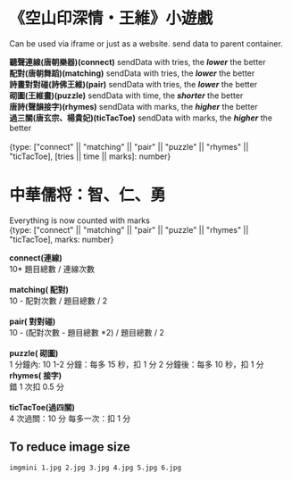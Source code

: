 # 《空山印深情・王維》小遊戲

Can be used via iframe or just as a website. send data to parent container.

**聽聲連線(唐朝樂器)(connect)** sendData with tries, the **_lower_** the better \
**配對(唐朝舞蹈)(matching⁠)** sendData with tries, the **_lower_** the better \
**詩畫對對碰(詩佛王維)(pair⁠)** sendData with tries, the **_lower_** the better \
**砌圖(王維畫)(puzzle)** sendData with time, the **_shorter_** the better \
**唐詩(聲韻接字)(rhymes)** sendData with marks, the **_higher_** the better \
**過三關(唐玄宗、楊貴妃)⁠(ticTacToe)** sendData with marks, the **_higher_** the better\
\
{type: ["connect" || "matching" || "pair" || "puzzle" || "rhymes" || "ticTacToe], [tries || time || marks]: number}

# 中華儒将：智、仁、勇

Everything is now counted with marks\
{type: ["connect" || "matching" || "pair" || "puzzle" || "rhymes" || "ticTacToe], marks: number}

**connect(連線)**\
10\* 題目總數 / 連線次數\
\
**matching(⁠ 配對)**\
10 - 配對次數 / 題目總數 / 2\
\
**pair(⁠ 對對碰)**\
10 - (配對次數 - 題目總數 \*2) / 題目總數 / 2\
\
**puzzle(⁠ 砌圖)**\
1 分鐘內: 10
1-2 分鐘：每多 15 秒，扣 1 分
2 分鐘後：每多 10 秒，扣 1 分
\
**rhymes(⁠ 接字)**\
錯 1 次扣 0.5 分\
\
**ticTacToe(過四關)**\
4 次過關：10 分
每多一次：扣 1 分

## To reduce image size

```sh最少需要回答
imgmini 1.jpg 2.jpg 3.jpg 4.jpg 5.jpg 6.jpg
```
